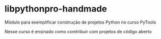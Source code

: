 # libpythonpro-handmade
Módulo para exemplificar construção de projetos Python no curso PyTools

Nesse curso é ensinado como comtribuir com projetos de código aberto
